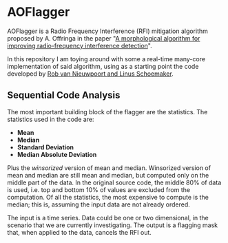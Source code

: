 # AOFlagger

AOFlagger is a Radio Frequency Interference (RFI) mitigation algorithm proposed by A. Offringa in the paper "[A morphological algorithm for improving radio-frequency interference detection](https://www.aanda.org/index.php?option=com_article&amp;access=doi&amp;doi=10.1051/0004-6361/201118497&amp;Itemid=129)".

In this repository I am toying around with some a real-time many-core implementation of said algorithm, using as a starting point the code developed by [Rob van Nieuwpoort and Linus Schoemaker](https://arxiv.org/pdf/1701.08197v1.pdf).

## Sequential Code Analysis

The most important building block of the flagger are the statistics.
The statistics used in the code are:
- **Mean**
- **Median**
- **Standard Deviation**
- **Median Absolute Deviation**

Plus the *winsorized* version of mean and median.
Winsorized version of mean and median are still mean and median, but computed only on the middle part of the data.
In the original source code, the middle 80% of data is used, i.e. top and bottom 10% of values are excluded from the computation.
Of all the statistics, the most expensive to compute is the median; this is, assuming the input data are not already ordered.

The input is a time series.
Data could be one or two dimensional, in the scenario that we are currently investigating.
The output is a flagging mask that, when applied to the data, cancels the RFI out.
